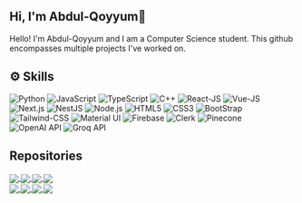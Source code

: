 
## Hi, I'm Abdul-Qoyyum👋

Hello! I'm Abdul-Qoyyum and I am a Computer Science student. 
This github encompasses multiple projects I've worked on.
<br/>

## :gear: Skills

![Python](https://img.shields.io/badge/-Python-e3ba00?style=for-the-badge&logo=Python)
![JavaScript](https://img.shields.io/badge/-JavaScript-black?style=for-the-badge&logo=javascript)
![TypeScript](https://img.shields.io/badge/-TypeScript-black?style=for-the-badge&logo=typescript)
![C++](https://img.shields.io/badge/-C++-008080?style=for-the-badge&logo=cplusplus)
![React-JS](https://img.shields.io/badge/React-20232A?style=for-the-badge&logo=react&logoColor=61DAFB)
![Vue-JS](https://img.shields.io/badge/-Vue%20JS-194d33?style=for-the-badge&logo=vuetify)
![Next.js](https://img.shields.io/badge/-Next%20JS-008080?style=for-the-badge&logo=nextdotjs)
![NestJS](https://img.shields.io/badge/-Nest%20JS-008080?style=for-the-badge&logo=nestjs)
![Node.js](https://img.shields.io/badge/-Node%20JS-orange?style=for-the-badge&logo=nodedotjs)
![HTML5](https://img.shields.io/badge/-HTML5-E34F26?style=for-the-badge&logo=html5&logoColor=white)
![CSS3](https://img.shields.io/badge/-CSS3-1572B6?style=for-the-badge&logo=css3)
![BootStrap](https://img.shields.io/badge/Bootstrap-563D7C?style=for-the-badge&logo=bootstrap&logoColor=white)
![Tailwind-CSS](https://img.shields.io/badge/-Tailwind%20CSS-e5e5e5?style=for-the-badge&logo=tailwindcss)
![Material UI](https://img.shields.io/badge/-Material%20UI-007FFF?style=for-the-badge&logo=mui)
![Firebase](https://img.shields.io/badge/-Firebase-FFCA28?style=for-the-badge&logo=firebase)
![Clerk](https://img.shields.io/badge/-Clerk-3F4FFF?style=for-the-badge&logo=clerk)
![Pinecone](https://img.shields.io/badge/-Pinecone-1AA6B7?style=for-the-badge)
![OpenAI API](https://img.shields.io/badge/-OpenAI%20API-412991?style=for-the-badge&logo=openai)
![Groq API](https://img.shields.io/badge/-Groq%20API-FF4500?style=for-the-badge)





## Repositories
<div display="flex">
<a href="https://github.com/QoyyumO/toothfixers-project">
  <img align="center" src="https://github-readme-stats.vercel.app/api/pin/?username=qoyyumo&repo=toothfixers-project&theme=cobalt" />
</a>
<a href="https://github.com/QoyyumO/pantry-manager">
  <img align="center" src="https://github-readme-stats.vercel.app/api/pin/?username=qoyyumo&repo=pantry-manager&theme=cobalt" />
</a>
<a href="https://github.com/QoyyumO/AI-Flashcard-app">
  <img align="center" src="https://github-readme-stats.vercel.app/api/pin/?username=qoyyumo&repo=ai-flashcard-app&theme=cobalt" />
</a>
  <a href="https://github.com/QoyyumO/ai-skills-dev">
  <img align="center" src="https://github-readme-stats.vercel.app/api/pin/?username=qoyyumo&repo=ai-skills-dev&theme=cobalt" />
</a>
</div>
<div display="flex">
    <a href="https://github.com/QoyyumO/inventory-tracker">
  <img align="center" src="https://github-readme-stats.vercel.app/api/pin/?username=qoyyumo&repo=inventory-tracker&theme=cobalt" />
</a>
   <a href="https://github.com/QoyyumO/ai-customer-app">
  <img align="center" src="https://github-readme-stats.vercel.app/api/pin/?username=qoyyumo&repo=ai-customer-app&theme=cobalt" />
</a>
   <a href="https://github.com/QoyyumO/CBT">
  <img align="center" src="https://github-readme-stats.vercel.app/api/pin/?username=qoyyumo&repo=CBT&theme=cobalt" />
</a>
   <a href="https://github.com/QoyyumO/RMS">
  <img align="center" src="https://github-readme-stats.vercel.app/api/pin/?username=qoyyumo&repo=RMS&theme=cobalt" />
</a>
</div>


<!---
QoyyumO/QoyyumO is a ✨ special ✨ repository because its `README.md` (this file) appears on your GitHub profile.
You can click the Preview link to take a look at your changes.
--->
